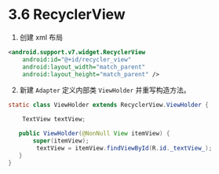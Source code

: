 # 3.6 RecyclerView
1. 创建 xml 布局
``` xml
<android.support.v7.widget.RecyclerView
    android:id="@+id/recycler_view"
    android:layout_width="match_parent"
    android:layout_height="match_parent" />
```

2. 新建 `Adapter` 定义内部类 `ViewHolder`  并重写构造方法。

 ``` java
static class ViewHolder extends RecyclerView.ViewHolder {

     TextView textView;

    public ViewHolder(@NonNull View itemView) {
        super(itemView);
         textView = itemView.findViewById(R.id._textView_);
    }
}
```